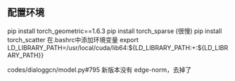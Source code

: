 ## 配置环境
pip install torch_geometric==1.6.3
pip install torch_sparse (很慢)
pip install torch_scatter
在.bashrc中添加环境变量
export LD_LIBRARY_PATH=/usr/local/cuda/lib64:${LD_LIBRARY_PATH:+:${LD_LIBRARY_PATH}}

codes/dialoggcn/model.py#795 新版本没有 edge-norm，去掉了